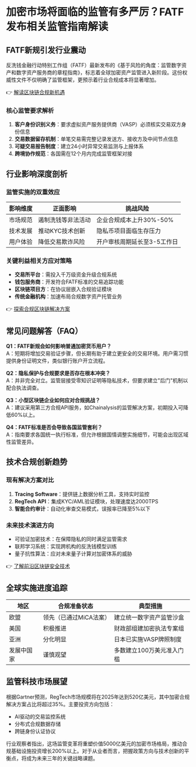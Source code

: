 # 加密市场将面临的监管有多严厉？FATF发布相关监管指南解读

## FATF新规引发行业震动
反洗钱金融行动特别工作组（FATF）最新发布的《基于风险的角度：监管数字资产和数字资产服务商的章程指南》，标志着全球加密资产监管进入新阶段。这份权威性文件不仅明确了监管框架，更预示着行业合规成本将显著增加。

👉 [解读区块链合规新机遇](https://bit.ly/okx_welcome)

### 核心监管要求解析
1. **客户身份识别义务**：要求虚拟资产服务提供商（VASP）必须核实交易双方身份信息
2. **交易数据留存机制**：单笔交易需完整记录发送方、接收方及中间节点信息
3. **可疑交易报告制度**：建立24小时异常交易监测与上报体系
4. **跨境协作规范**：各国需在12个月内完成监管框架对接

## 行业影响深度剖析

### 监管实施的双重效应
| 影响维度 | 正面影响 | 挑战风险 |
|---------|---------|---------|
| 市场规范 | 遏制洗钱等非法活动 | 企业合规成本上升30%-50% |
| 技术发展 | 推动KYC技术创新 | 隐私币项目面临生存压力 |
| 用户体验 | 降低交易欺诈风险 | 开户审核周期延长至3-5工作日 |

### 关键利益相关方应对策略
- **交易所平台**：需投入千万级资金升级合规系统
- **钱包服务商**：开发符合FATF标准的交易追踪功能
- **区块链项目方**：在协议层嵌入合规验证模块
- **传统金融机构**：加速布局合规数字资产托管业务

👉 [探索合规区块链解决方案](https://bit.ly/okx_welcome)

## 常见问题解答（FAQ）

**Q1：FATF新规会如何影响普通加密货币用户？**  
A：短期将增加交易验证步骤，但长期有助于建立更安全的交易环境。用户需习惯提供身份证明文件，类似银行账户开立流程。

**Q2：隐私保护与合规要求是否存在根本冲突？**  
A：并非完全对立。监管层接受零知识证明等隐私技术，但要求建立"后门"机制以配合执法调查。

**Q3：小型区块链企业如何应对合规挑战？**  
A：建议采用第三方合规API服务，如Chainalysis的监管解决方案，初期投入可降低60%以上。

**Q4：FATF标准是否会导致各国监管套利？**  
A：指南要求各国统一执行标准，但允许根据国情调整实施细节，可能会出现区域性监管差异。

## 技术合规创新趋势

### 现有解决方案对比
1. **Tracing Software**：提供链上数据分析工具，支持实时监控
2. **RegTech API**：集成KYC/AML验证模块，处理速度达2000TPS
3. **智能合约审计**：自动化审查交易模式，误报率已降至5%以下

### 未来技术演进方向
- 可验证加密技术：在保障隐私的同时满足监管需求
- 联邦学习系统：实现跨机构的反洗钱模型训练
- 量子抗性算法：应对未来量子计算对加密体系的威胁

👉 [了解前沿区块链安全技术](https://bit.ly/okx_welcome)

## 全球实施进度追踪

| 地区 | 合规准备状态 | 典型措施 |
|-----|-------------|---------|
| 欧盟 | 领先（已通过MiCA法案） | 建立统一数字资产监管沙盒 |
| 美国 | 积极推进 | 财政部组建加密执法专案组 |
| 亚洲 | 分化明显 | 日本已实施VASP牌照制度 |
| 发展中国家 | 谨慎观望 | 多数建立100万美元准入门槛 |

## 监管科技市场展望
根据Gartner预测，RegTech市场规模将在2025年达到520亿美元，其中加密合规解决方案占比将超过35%。主要投资方向包括：
- AI驱动的交易监控系统
- 分布式合规数据存储
- 跨链身份认证协议

行业观察者指出，这场监管变革将重塑价值5000亿美元的加密市场格局，推动合规基础设施投资增长200%以上。对于从业者而言，把握政策方向与技术创新的平衡点，将成为未来三年的关键战略课题。